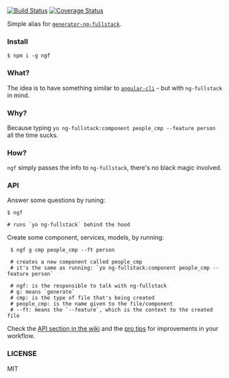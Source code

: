 [![Build Status](https://travis-ci.org/ericmdantas/ngf.svg?branch=master)](https://travis-ci.org/ericmdantas/ngf)
[![Coverage Status](https://coveralls.io/repos/github/ericmdantas/ngf/badge.svg?branch=master)](https://coveralls.io/github/ericmdantas/ngf?branch=master)

Simple alias for [`generator-ng-fullstack`](https://github.com/ericmdantas/generator-ng-fullstack).

### Install

```shell
$ npm i -g ngf
```

### What?

The idea is to have something similar to [`angular-cli`](https://github.com/angular/angular-cli) - but with `ng-fullstack` in mind.

### Why?

Because typing `yo ng-fullstack:component people_cmp --feature person` all the time sucks.

### How?

`ngf` simply passes the info to `ng-fullstack`, there's no black magic involved.

### API

Answer some questions by runing:

```shell
$ ngf

# runs `yo ng-fullstack` behind the hood
```

Create some component, services, models, by running:

```shell
 $ ngf g cmp people_cmp --ft person

 # creates a new component called people_cmp
 # it's the same as running: `yo ng-fullstack:component people_cmp --feature person`

 # ngf: is the responsible to talk with ng-fullstack
 # g: means `generate`
 # cmp: is the type of file that's being created
 # people_cmp: is the name given to the file/component
 # --ft: means the `--feature`, which is the context to the created file
 ```

Check the [API section in the wiki](https://github.com/ericmdantas/ngf/wiki/API) and the [pro tips](https://github.com/ericmdantas/ngf/wiki/Pro-tips) for improvements in your workflow.

### LICENSE

MIT

